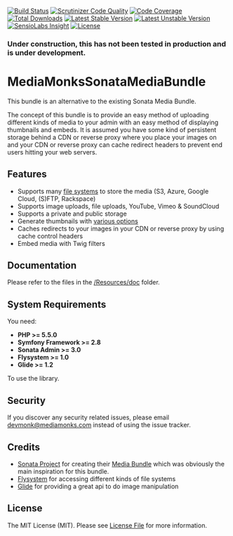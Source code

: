 [![Build Status](https://travis-ci.org/mediamonks/symfony-sonata-media-bundle.svg?branch=master)](https://travis-ci.org/mediamonks/symfony-sonata-media-bundle)
[![Scrutinizer Code Quality](https://scrutinizer-ci.com/g/mediamonks/symfony-sonata-media-bundle/badges/quality-score.png?b=master)](https://scrutinizer-ci.com/g/mediamonks/symfony-sonata-media-bundle/?branch=master)
[![Code Coverage](https://scrutinizer-ci.com/g/mediamonks/symfony-sonata-media-bundle/badges/coverage.png?b=master)](https://scrutinizer-ci.com/g/mediamonks/symfony-sonata-media-bundle/?branch=master)
[![Total Downloads](https://poser.pugx.org/mediamonks/sonata-media-bundle/downloads)](https://packagist.org/packages/mediamonks/crawler-bundle)
[![Latest Stable Version](https://poser.pugx.org/mediamonks/sonata-media-bundle/v/stable)](https://packagist.org/packages/mediamonks/crawler-bundle)
[![Latest Unstable Version](https://poser.pugx.org/mediamonks/sonata-media-bundle/v/unstable)](https://packagist.org/packages/mediamonks/crawler-bundle)
[![SensioLabs Insight](https://img.shields.io/sensiolabs/i/3840ec2c-d443-4f15-a786-d9206614fe1d.svg)](https://insight.sensiolabs.com/projects/3840ec2c-d443-4f15-a786-d9206614fe1d)
[![License](https://poser.pugx.org/mediamonks/sonata-media-bundle/license)](https://packagist.org/packages/mediamonks/sonata-media-bundle)


### Under construction, this has not been tested in production and is under development.

# MediaMonksSonataMediaBundle

This bundle is an alternative to the existing Sonata Media Bundle.

The concept of this bundle is to provide an easy method of uploading different kinds of media to your admin with an easy
method of displaying thumbnails and embeds. It is assumed you have some kind of persistent storage behind a CDN or reverse 
proxy where you place your images on and your CDN or reverse proxy can cache redirect headers to prevent end users hitting
your web servers.

## Features

- Supports many [file systems](http://flysystem.thephpleague.com/adapter/local/) to store the media (S3, Azure, Google Cloud, (S)FTP, Rackspace)
- Supports image uploads, file uploads, YouTube, Vimeo & SoundCloud 
- Supports a private and public storage
- Generate thumbnails with [various options](http://glide.thephpleague.com/1.0/api/quick-reference/)
- Caches redirects to your images in your CDN or reverse proxy by using cache control headers
- Embed media with Twig filters

## Documentation

Please refer to the files in the [/Resources/doc](/Resources/doc) folder.

## System Requirements

You need:

- **PHP >= 5.5.0**
- **Symfony Framework >= 2.8**
- **Sonata Admin >= 3.0**
- **Flysystem >= 1.0**
- **Glide >= 1.2**

To use the library.

## Security

If you discover any security related issues, please email devmonk@mediamonks.com instead of using the issue tracker.

## Credits

- [Sonata Project](https://sonata-project.org/) for creating their [Media Bundle](https://github.com/sonata-project/SonataMediaBundle) which was obviously the main inspiration for this bundle.
- [Flysystem](https://flysystem.thephpleague.com/) for accessing different kinds of file systems
- [Glide](http://glide.thephpleague.com/) for providing a great api to do image manipulation

## License

The MIT License (MIT). Please see [License File](LICENSE) for more information.
